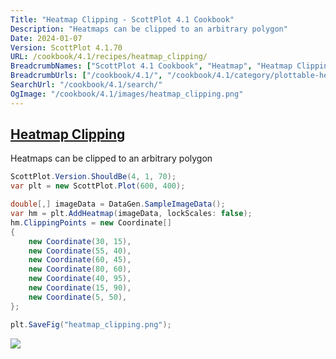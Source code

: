 ```yaml
---
Title: "Heatmap Clipping - ScottPlot 4.1 Cookbook"
Description: "Heatmaps can be clipped to an arbitrary polygon"
Date: 2024-01-07
Version: ScottPlot 4.1.70
URL: /cookbook/4.1/recipes/heatmap_clipping/
BreadcrumbNames: ["ScottPlot 4.1 Cookbook", "Heatmap", "Heatmap Clipping"]
BreadcrumbUrls: ["/cookbook/4.1/", "/cookbook/4.1/category/plottable-heatmap", "/cookbook/4.1/recipes/heatmap_clipping/"]
SearchUrl: "/cookbook/4.1/search/"
OgImage: "/cookbook/4.1/images/heatmap_clipping.png"
---
```


<h2><a id='heatmap-clipping' href='/cookbook/4.1/recipes/heatmap_clipping/'>Heatmap Clipping</a></h2>

Heatmaps can be clipped to an arbitrary polygon

```cs
ScottPlot.Version.ShouldBe(4, 1, 70);
var plt = new ScottPlot.Plot(600, 400);

double[,] imageData = DataGen.SampleImageData();
var hm = plt.AddHeatmap(imageData, lockScales: false);
hm.ClippingPoints = new Coordinate[]
{
    new Coordinate(30, 15),
    new Coordinate(55, 40),
    new Coordinate(60, 45),
    new Coordinate(80, 60),
    new Coordinate(40, 95),
    new Coordinate(15, 90),
    new Coordinate(5, 50),
};

plt.SaveFig("heatmap_clipping.png");
```

<img src='../../images/heatmap_clipping.png' class='d-block mx-auto my-5' />


